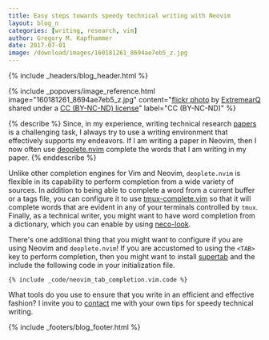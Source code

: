 ```yaml
---
title: Easy steps towards speedy technical writing with Neovim
layout: blog_n
categories: [writing, research, vim]
author: Gregory M. Kapfhammer
date: 2017-07-01
image: /download/images/160181261_8694ae7eb5_z.jpg
---
```


{% include _headers/blog_header.html %}

<!-- Include header image -->
{% include _popovers/image_reference.html image="160181261_8694ae7eb5_z.jpg" content="<a title='Speedy Red Citroen' href='https://flickr.com/photos/extremearq/160181261'>flickr photo</a> by <a href='https://flickr.com/people/extremearq'>ExtremearQ</a> shared under a <a href='https://creativecommons.org/licenses/by-nc-nd/2.0/'>CC (BY-NC-ND) license</a>" label="CC (BY-NC-ND)" %}

{% describe %}
Since, in my experience, writing technical research
[papers]({{site.baseurl}}research/papers/) is a challenging task, I always try
to use a writing environment that effectively supports my endeavors. If I am
writing a paper in Neovim, then I now often use
[deoplete.nvim](https://github.com/Shougo/deoplete.nvim) complete the words that
I am writing in my paper.
{% enddescribe %}

Unlike other completion engines for Vim and Neovim, `deoplete.nvim` is flexible
in its capability to perform completion from a wide variety of sources. In
addition to being able to complete a word from a current buffer or a tags file,
you can configure it to use
[tmux-complete.vim](https://github.com/wellle/tmux-complete.vim) so that it will
complete words that are evident in any of your terminals controlled by `tmux`.
Finally, as a technical writer, you might want to have word completion from a
dictionary, which you can enable by using
[neco-look](https://github.com/ujihisa/neco-look).

There's one additional thing that you might want to configure if you are using
Neovim and `deoplete.nvim`! If you are accustomed to using the `<TAB>` key to
perform completion, then you might want to install
[supertab](https://github.com/ervandew/supertab) and the include the following
code in your initialization file.

```
{% include _code/neovim_tab_completion.vim.code %}
```

What tools do you use to ensure that you write in an efficient and effective
fashion? I invite you to [contact]({{site.baseurl}}contact/) me with your own
tips for speedy technical writing.

{% include _footers/blog_footer.html %}
